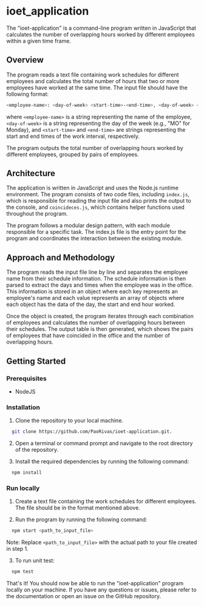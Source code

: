 # ioet_application
The "ioet-application" is a command-line program written in JavaScript that calculates the number of overlapping hours worked by different employees within a given time frame.

## Overview

The program reads a text file containing work schedules for different employees and calculates the total number of hours that two or more employees have worked at the same time. The input file should have the following format:

```bash
<employee-name>: <day-of-week> <start-time>-<end-time>, <day-of-week> <start-time>-<end-time>, ...
```

where `<employee-name>` is a string representing the name of the employee, `<day-of-week>` is a string representing the day of the week (e.g., "MO" for Monday), and `<start-time>` and `<end-time>` are strings representing the start and end times of the work interval, respectively.

The program outputs the total number of overlapping hours worked by different employees, grouped by pairs of employees.

## Architecture

The application is written in JavaScript and uses the Node.js runtime environment. The program consists of two code files, including `index.js`, which is responsible for reading the input file and also prints the output to the console, and `coincideces.js`, which contains helper functions used throughout the program.

The program follows a modular design pattern, with each module responsible for a specific task. The index.js file is the entry point for the program and coordinates the interaction between the existing module.

## Approach and Methodology

The program reads the input file line by line and separates the employee name from their schedule information. The schedule information is then parsed to extract the days and times when the employee was in the office. This information is stored in an object where each key represents an employee's name and each value represents an array of objects where each object has the data of the day, the start and end hour worked.

Once the object is created, the program iterates through each combination of employees and calculates the number of overlapping hours between their schedules. The output table is then generated, which shows the pairs of employees that have coincided in the office and the number of overlapping hours.

## Getting Started

### Prerequisites
  
  - NodeJS
  
### Installation

1. Clone the repository to your local machine.

```bash
  git clone https://github.com/PaoRivas/ioet-application.git.
```
2. Open a terminal or command prompt and navigate to the root directory of the repository.

3. Install the required dependencies by running the following command:

```bash
  npm install
```

### Run locally

1. Create a text file containing the work schedules for different employees. The file should be in the format mentioned above.

2. Run the program by running the following command:

```bash
  npm start <path_to_input_file>
```
Note: Replace `<path_to_input_file>` with the actual path to your file created in step 1.

3. To run unit test:

```bash
  npm test
```

That's it! You should now be able to run the "ioet-application" program locally on your machine. If you have any questions or issues, please refer to the documentation or open an issue on the GitHub repository.
